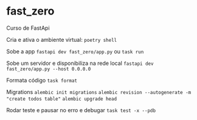 # fast_zero
Curso de FastApi

Cria e ativa o ambiente virtual:
`poetry shell`   

Sobe a app `fastapi dev fast_zero/app.py` ou `task run`

Sobe um servidor e disponibiliza na rede local
`fastapi dev fast_zero/app.py --host 0.0.0.0`  

Formata código `task format`

Migrations
`alembic init migrations`
`alembic revision --autogenerate -m "create todos table"`
`alembic upgrade head`

Rodar teste e pausar no erro e debugar
`task test -x --pdb`
